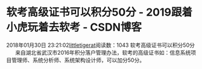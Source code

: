 # 软考高级证书可以积分50分 - 2019跟着小虎玩着去软考 - CSDN博客
2018年01月30日 23:21:02[littletigerat](https://me.csdn.net/littletigerat)阅读数：1043
软考高级证书可以积分50分
      来自湖北省武汉市2016年积分落户管理办法，软考的高级证书如：信息系统项目管理师、系统分析师、系统架构设计师，可以加分50分。
